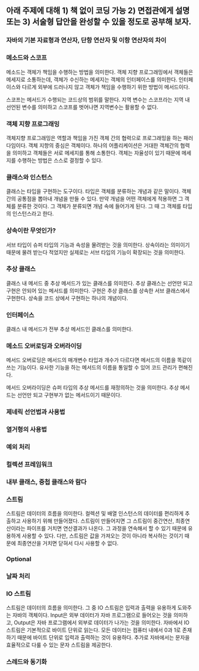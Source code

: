 ## 아래 주제에 대해 1) 책 없이 코딩 가능 2) 면접관에게 설명 또는 3) 서술형 답안을 완성할 수 있을 정도로 공부해 보자.

### 자바의 기본 자료형과 연산자, 단항 연산자 및 이항 연산자의 차이

### 메소드와 스코프
메소드는 객체가 책임을 수행하는 방법을 의미한다. 객체 지향 프로그래밍에서 객체들은 메세지로 소통하는데, 객체가 수신하는 메세지는 객체의 인터페이스를 의미한다. 인터페이스와 다르게 외부에 드러나지 않고 객체가 책임을 수행하기 위한 방법이 메서드이다.

스코프는 메서드가 수행되는 코드상의 범위를 말한다. 지역 변수는 스코프라는 지역 내 선언된 변수를 의미하고 스코프를 벗어나면 지역변수는 활용할 수 없다.

### 객체 지향 프로그래밍
객체지향 프로그래밍은 역할과 책임을 가진 객체 간의 협력으로 프로그래밍을 하는 패러다임이다. 객체 지향의 중심은 객체이다. 하나의 어플리케이션은 거대한 객체간의 협력을 의미하고 객체들은 서로 메세지를 통해 소통한다. 객체는 자율성이 있기 때문에 메세지를 수행하는 방법은 스스로 결정할 수 있다.

### 클래스와 인스턴스
클래스는 타입을 구현하는 도구이다. 타입은 객체를 분류하는 개념과 같은 말이다. 객체 간의 공통점을 뽑아내 개념을 만들 수 있다.
만약 개념을 어떤 객체에게 적용하면 그 객체를 분류한 것이다. 그 객체가 분류되면 개념 속에 들어가게 된다. 그 때 그 객체를 타입의 인스턴스라고 한다.

### 상속이란 무엇인가?
서브 타입이 슈퍼 타입의 기능과 속성을 물려받는 것을 의미한다. 상속이라는 의미이기 때문에 물려 받는다 적었지만 실제로는 서브 타입의 기능이 확장되는 것을 의미한다.

### 추상 클래스
클래스 내 메서드 중 추상 메서드가 있는 클래스를 의미한다. 추상 클래스는 선언만 되고 구현은 안되어 있는 메서드를 의미한다. 구현은 추상 클래스를 상속한 서브 클래스에서 구현한다. 상속을 코드 상에서 구현하는 하나의 개념이다.

### 인터페이스
클래스 내 메서드가 전부 추상 메서드인 클래스를 의미한다.

### 메소드 오버로딩과 오버라이딩
메서드 오버로딩은 메서드의 매개변수 타입과 개수가 다르다면 메서드의 이름을 똑같이 쓰는 기능이다. 유사한 기능을 하는 메서드의 이름을 통일할 수 있어 코드 관리가 편해진다.

메서드 오버라이딩은 슈퍼 타입의 추상 메서드를 재정의하는 것을 의미한다. 추상 메서드는 선언만 되고 구현부가 없는 메서드이기 때문이다.

### 제네릭 선언법과 사용법
### 열거형의 사용법
### 예외 처리
### 컬렉션 프레임워크
### 내부 클래스, 중첩 클래스와 람다
### 스트림
스트림은 데이터의 흐름을 의미한다. 컬렉션 및 배열 인스턴스의 데이터를 편리하게 추출하고 사용하기 위해 만들어졌다. 스트림이 만들어지면 그 스트림이 중간연산, 최종연산이라는 파이프를 거치면 연산결과가 나온다. 그 과정을 연속해서 할 수 있기 때문에 유용하게 사용할 수 있다. 다만, 스트림은 값을 가져오는 것이 아니라 복사하는 것이기 때문에 최종연산을 거치면 닫혀서 다시 사용할 수 없다.

### Optional
### 날짜 처리
### IO 스트림
스트림은 데이터의 흐름을 의미한다. 그 중 IO 스트림은 입력과 출력을 유용하게 도와주는 자바의 객체이다. Input은 외부 데이터가 자바 프로그램으로 들어오는 것을 의미하고, Output은 자바 프로그램에서 외부로 데이터가 나가는 것을 의미한다. 자바에서 IO스트림은 기본적으로 바이트 단위로 읽는다.
모든 데이터는 컴퓨터 내에서 0과 1로 존재하기 때문에 바이트 단위로 입력과 출력하는 것이 유용하다. 추가로 자바에서는 문자을 효율적으로 다룰 수 있는 문자 스트림을 제공한다.

### 스레드와 동기화